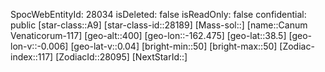 ﻿---
location: [38.5,-162.475,400]
type: Station
tags:
- astro/Star

---
SpocWebEntityId: 28034
isDeleted: false
isReadOnly: false
confidential: public
[star-class::A9]
[star-class-id::28189]
[Mass-sol::]
[name::Canum Venaticorum-117]
[geo-alt::400]
[geo-lon::-162.475]
[geo-lat::38.5]
[geo-lon-v::-0.006]
[geo-lat-v::0.04]
[bright-min::50]
[bright-max::50]
[Zodiac-index::117]
[ZodiacId::28095]
[NextStarId::]

